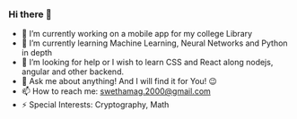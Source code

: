 ### Hi there 👋

<!--
**SwethaMagesh/SwethaMagesh** is a ✨ _special_ ✨ repository because its `README.md` (this file) appears on your GitHub profile.

Here are some ideas to get you started:


😄 Pronouns: ...
- 👯 I’m looking to collaborate on ...
-->

- 🔭 I’m currently working on a mobile app for my college Library 
- 🌱 I’m currently learning Machine Learning, Neural Networks and Python in depth
- 🤔 I’m looking for help or I wish to learn CSS and React along nodejs, angular and other backend.
- 💬 Ask me about anything! And I will find it for You! 😉
- 📫 How to reach me: swethamag.2000@gmail.com
- ⚡ Special Interests: Cryptography, Math
